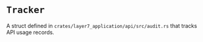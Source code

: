 # `Tracker`

A struct defined in `crates/layer7_application/api/src/audit.rs` that tracks API usage records.